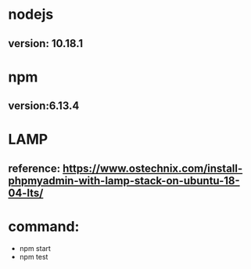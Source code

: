 # nodejs
## version: 10.18.1
# npm
## version:6.13.4
# LAMP
## reference: https://www.ostechnix.com/install-phpmyadmin-with-lamp-stack-on-ubuntu-18-04-lts/
# command:
* npm start
* npm test